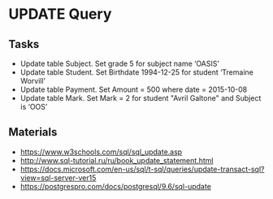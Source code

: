 # UPDATE Query

## Tasks
-	Update table Subject. Set grade 5 for subject name ‘OASIS’
-	Update table Student. Set Birthdate 1994-12-25 for student ‘Tremaine Worvill’
-	Update table Payment. Set Amount = 500 where date = 2015-10-08
-	Update table Mark. Set Mark = 2 for student "Avril Galtone" and  Subject is ‘OOS’


## Materials
-	https://www.w3schools.com/sql/sql_update.asp
-	http://www.sql-tutorial.ru/ru/book_update_statement.html
-	https://docs.microsoft.com/en-us/sql/t-sql/queries/update-transact-sql?view=sql-server-ver15
-	https://postgrespro.com/docs/postgresql/9.6/sql-update
